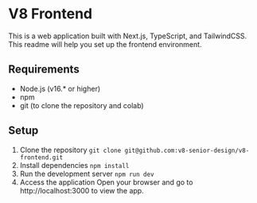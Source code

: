 # V8 Frontend 
This is a web application built with Next.js, TypeScript, and TailwindCSS. This readme will help you set up the frontend environment.

## Requirements
* Node.js (v16.* or higher)
* npm
* git (to clone the repository and colab)

## Setup
1. Clone the repository
`git clone git@github.com:v8-senior-design/v8-frontend.git
`
2. Install dependencies
`npm install
`
3. Run the development server
`npm run dev
`
4. Access the application
Open your browser and go to http://localhost:3000 to view the app.
